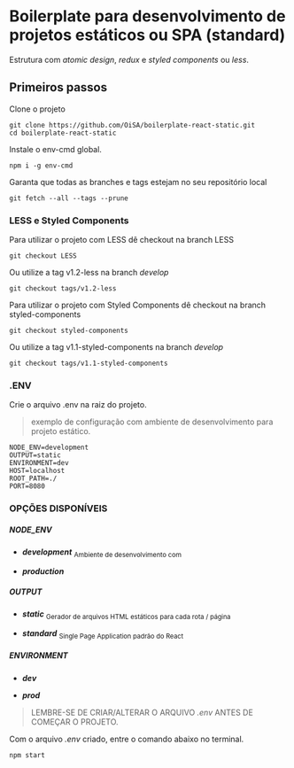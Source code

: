 # Boilerplate para desenvolvimento de projetos estáticos ou SPA (standard)

Estrutura com _atomic design_, _redux_ e _styled components_ ou _less_.  

## Primeiros passos
Clone o projeto
```shell
git clone https://github.com/OiSA/boilerplate-react-static.git
cd boilerplate-react-static
```
Instale o env-cmd global.
```shell
npm i -g env-cmd
```
Garanta que todas as branches e tags estejam no seu repositório local
```shell
git fetch --all --tags --prune
```

### LESS e Styled Components
Para utilizar o projeto com LESS dê checkout na branch LESS
```shell
git checkout LESS
```
Ou utilize a tag v1.2-less na branch _develop_
```shell
git checkout tags/v1.2-less
```
Para utilizar o projeto com Styled Components dê checkout na branch styled-components
```shell
git checkout styled-components
```
Ou utilize a tag v1.1-styled-components na branch _develop_
```shell
git checkout tags/v1.1-styled-components
```

### .ENV
Crie o arquivo .env na raiz do projeto.

> exemplo de configuração com ambiente de desenvolvimento para projeto estático.

```
NODE_ENV=development
OUTPUT=static
ENVIRONMENT=dev
HOST=localhost
ROOT_PATH=./
PORT=8080
```

### OPÇÕES DISPONÍVEIS

##### NODE_ENV
 * ___development___ <sub>Ambiente de desenvolvimento com </sub>
 
 * ___production___
##### OUTPUT
 * ___static___ <sub>Gerador de arquivos HTML estáticos para cada rota / página</sub>
 
 * ___standard___ <sub>Single Page Application padrão do React</sub>
##### ENVIRONMENT
 * ___dev___
 
 * ___prod___

> LEMBRE-SE DE CRIAR/ALTERAR O ARQUIVO _.env_ ANTES DE COMEÇAR O PROJETO.

Com o arquivo _.env_ criado, entre o comando abaixo no terminal.

```shell
npm start
```
